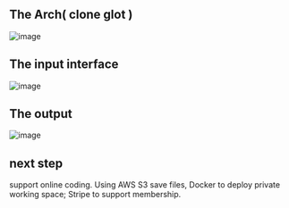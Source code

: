 ## The Arch( clone glot )
![image](https://github.com/Lanceart/coding-judge/assets/62589604/f719d567-f70a-4954-98c6-0429837444e3)


## The input interface
![image](https://github.com/Lanceart/coding-judge/assets/62589604/516ff54f-713c-4bab-b0da-a31708da6fc6)


## The output
![image](https://github.com/Lanceart/coding-judge/assets/62589604/4665652a-7912-4580-9241-e6570f3e7fbe)


## next step
support online coding. Using AWS S3 save files, Docker to deploy private working space; Stripe to support membership.
